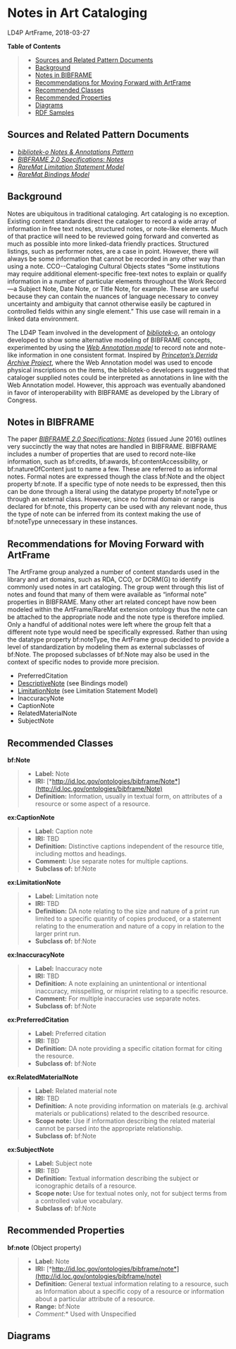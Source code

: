 Notes in Art Cataloging 
======================
LD4P ArtFrame, 2018-03-27

**Table of Contents**
> - [Sources and Related Pattern Documents](#sources)
> - [Background](#background)
> - [Notes in BIBFRAME](#bibframe)
> - [Recommendations for Moving Forward with ArtFrame](#recommendations)
> - [Recommended Classes](#classes)
> - [Recommended Properties](#properties)
> - [Diagrams](#diagrams)
> - [RDF Samples](#samples)

<a name="sources">Sources and Related Pattern Documents</a>
---------

- [*bibliotek-o Notes & Annotations Pattern*](https://wiki.duraspace.org/display/LD4P/bibliotek-o?preview=/79795231/83237329/bibliotek-o_pattern_notes_annotations_201612.pdf
)
- [*BIBFRAME 2.0 Specifications: Notes*](https://www.loc.gov/bibframe/docs/pdf/bf2-notes-june2016.pdf)
- [*RareMat Limitation Statement Model*](https://github.com/LD4P/ArtFrame-RareMat/blob/master/modeling_recommendations/limitation_statements.md)
- [*RareMat Bindings Model*](https://github.com/LD4P/ArtFrame-RareMat/blob/master/modeling_recommendations/bindings.md#rdf)

<a name="background">Background</a>
---------

Notes are ubiquitous in traditional cataloging. Art cataloging is no exception. Existing content standards direct the cataloger to record a wide array of information in free text notes, structured notes, or note-like elements. Much of that practice will need to be reviewed going forward and converted as much as possible into more linked-data friendly practices. Structured listings, such as performer notes, are a case in point. However, there will always be some information that cannot be recorded in any other way than using a note.
CCO--Cataloging Cultural Objects states “Some institutions may require additional element-specific free-text notes to explain or qualify information in a number of particular elements throughout the Work Record—a Subject Note, Date Note, or Title Note, for example. These are useful because they can contain the nuances of language necessary to convey
uncertainty and ambiguity that cannot otherwise easily be captured in controlled
fields within any single element.” This use case will remain in a linked data environment.

The LD4P Team involved in the development of [*bibliotek-o*](https://bibliotek-o.org/1.1/ontology.html), an ontology developed to show some alternative modeling of BIBFRAME concepts, experimented by using the [*Web Annotation model*](https://www.w3.org/TR/annotation-model/) to record note and note-like information in one consistent format. Inspired by [*Princeton’s Derrida Archive Project*](https://wiki.duraspace.org/display/LD4P/Princeton+-+Project+Updates), where the Web Annotation model was used to encode physical inscriptions on the items, the bibliotek-o developers suggested that cataloger supplied notes could be interpreted as annotations in line with the Web Annotation model. However, this approach was eventually abandoned in favor of interoperability with BIBFRAME as developed by the Library of Congress.

<a name="bibframe">Notes in BIBFRAME</a>
---------

The paper [*BIBFRAME 2.0 Specifications: Notes*](https://www.loc.gov/bibframe/docs/pdf/bf2-notes-june2016.pdf) (issued June 2016) outlines very succinctly the way that notes are handled in BIBFRAME. BIBFRAME includes a number of properties that are used to record note-like information, such as bf:credits, bf:awards, bf:contentAccessibility, or  bf:natureOfContent just to name a few. These are referred to as informal notes. Formal notes are expressed though the class bf:Note and the object property bf:note. If a specific type of note needs to be expressed, then this can be done through a literal using the datatype property bf:noteType or through an external class. However, since no formal domain or range is declared for bf:note, this property can be used with any relevant node, thus the type of note can be inferred from its context making the use of bf:noteType unnecessary in these instances.

<a name="recommendations">Recommendations for Moving Forward with ArtFrame</a>
---------

The ArtFrame group analyzed a number of content standards used in the library and art domains, such as RDA, CCO,  or DCRM(G) to identify commonly used notes in art cataloging. The group went through this list of notes and found that many of them were available as “informal note” properties in BIBFRAME. Many other art related concept have now been modeled within the ArtFrame/RareMat extension ontology thus the note can be attached to the appropriate node and the note type is therefore implied. Only a handful of additional notes were left where the group felt that a different note type would need be specifically expressed. Rather than using the datatype property bf:noteType, the ArtFrame group decided to provide a level of standardization by modeling them as external subclasses of bf:Note. The proposed subclasses of bf:Note may also be used in the context of specific nodes to provide more precision.
- PreferredCitation
- [DescriptiveNote](https://github.com/LD4P/ArtFrame-RareMat/blob/master/modeling_recommendations/bindings.md#rdf) (see Bindings model)
- [LimitationNote](https://github.com/LD4P/ArtFrame-RareMat/blob/master/modeling_recommendations/limitation_statements.md) (see Limitation Statement Model)
- InaccuracyNote
- CaptionNote
- RelatedMaterialNote
- SubjectNote

<a name="classes">Recommended Classes</a>
---------

**bf:Note**
> - **Label:** Note
> - **IRI:** [*http://id.loc.gov/ontologies/bibframe/Note*](http://id.loc.gov/ontologies/bibframe/Note)
> - **Definition:** Information, usually in textual form, on attributes of a resource or some aspect of a resource.

**ex:CaptionNote**
> - **Label:** Caption note
> - **IRI:** TBD
> - **Definition:** Distinctive captions independent of the resource title, including mottos and headings.
> - **Comment:** Use separate notes for multiple captions.
> - **Subclass of:** bf:Note

**ex:LimitationNote**
> - **Label:** Limitation note
> - **IRI:** TBD
> - **Definition:** DA note relating to the size and nature of a print run limited to a specific quantity of copies produced, or a statement relating to the enumeration and nature of a copy in relation to the larger print run.
> - **Subclass of:** bf:Note

**ex:InaccuracyNote**
> - **Label:** Inaccuracy note
> - **IRI:** TBD
> - **Definition:** A note explaining an unintentional or intentional inaccuracy, misspelling, or misprint relating to a specific resource. 
> - **Comment:** For multiple inaccuracies use separate notes.
> - **Subclass of:** bf:Note

**ex:PreferredCitation**
> - **Label:** Preferred citation
> - **IRI:** TBD
> - **Definition:** DA note providing a specific citation format for citing the resource.
> - **Subclass of:** bf:Note

**ex:RelatedMaterialNote**
> - **Label:** Related material note
> - **IRI:** TBD
> - **Definition:** A note providing information on materials (e.g. archival materials or publications) related to the described resource.
> - **Scope note:** Use if information describing the related material cannot be parsed into the appropriate relationship.
> - **Subclass of:** bf:Note

**ex:SubjectNote**
> - **Label:** Subject note
> - **IRI:** TBD
> - **Definition:** Textual information describing the subject or iconographic details of a resource.
> - **Scope note:** Use for textual notes only, not for subject terms from a controlled value vocabulary.
> - **Subclass of:** bf:Note

<a name="properties">Recommended Properties</a>
---------

**bf:note** (Object property)
> - **Label:** Note
> - **IRI:** [*http://id.loc.gov/ontologies/bibframe/note*](http://id.loc.gov/ontologies/bibframe/note)
> - **Definition:** General textual information relating to a resource, such as Information about a specific copy of a resource or information about a particular attribute of a resource.
> - **Range:** bf:Note
> - *Comment:** Used with Unspecified

<a name="diagrams">Diagrams</a>
---------









